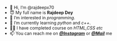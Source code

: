 - 👋 Hi, I’m @rajdeepx70
- 😇 My full name is <strong>Rajdeep Dey</strong>
- 👀 I’m interested in <em>programming</em>.
- 🌱 I’m currently learning <i>python</i> and <i>c++</i>.
- 🙌🏻 I have completed course on<em> HTML,CSS etc</em>
- 📫 You can reach me on <strong><em><a href="https://www.instagram.com/rajdeep_x70/">@Instagram</a></em></strong> or <strong><em><a href="mailto:rajdeep.x70@outlook.com">@Mail</a></em></strong> me

<!---
rajdeepx70/rajdeepx70 is a ✨ special ✨ repository because its `README.md` (this file) appears on your GitHub profile.
You can click the Preview link to take a look at your changes.
--->
